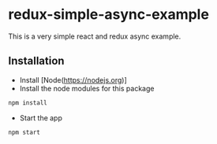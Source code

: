 # redux-simple-async-example
This is a very simple react and redux async example.

## Installation

* Install [Node(https://nodejs.org)]
* Install the node modules for this package 
```sh
npm install
```
* Start the app
```sh
npm start
```

